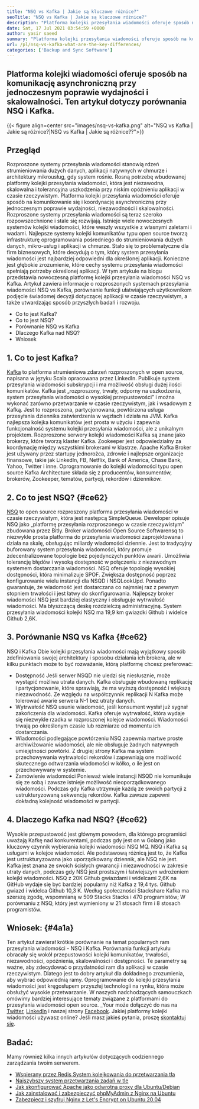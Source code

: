 ```yaml
---
title: "NSQ vs Kafka | Jakie są kluczowe różnice?" 
seoTitle: "NSQ vs Kafka | Jakie są kluczowe różnice?" 
description: "Platforma kolejki przesyłania wiadomości oferuje sposób na komunikację asynchroniczną. Ten artykuł dotyczy różnic systemu rozproszonego systemu komunikatów NSQ i Kafka." 
date: Sat, 17 Jul 2021 03:54:59 +0000
author: yasir saeed
summary: "Platforma kolejki przesyłania wiadomości oferuje sposób na komunikację asynchroniczną przy jednoczesnym poprawie wydajności i skalowalności. Ten artykuł dotyczy porównania NSQ i Kafka." 
url: /pl/nsq-vs-kafka-what-are-the-key-differences/
categories: ['Backup and Sync Software']
---
```


## Platforma kolejki wiadomości oferuje sposób na komunikację asynchroniczną przy jednoczesnym poprawie wydajności i skalowalności. Ten artykuł dotyczy porównania NSQ i Kafka.

{{< figure align=center src="images/nsq-vs-kafka.png" alt="NSQ vs Kafka | Jakie są różnice?|NSQ vs Kafka | Jakie są różnice??">}}


##  **Przegląd**  
Rozproszone systemy przesyłania wiadomości stanowią rdzeń strumieniowania dużych danych, aplikacji natywnych w chmurze i architektury mikrousług, gdy system rośnie. Rosną potrzebę wbudowanej platformy kolejki przesyłania wiadomości, która jest niezawodna, skalowalna i tolerancyjna uszkodzenia przy niskim opóźnieniu aplikacji w czasie rzeczywistym. Platforma kolejki przesyłania wiadomości oferuje sposób na komunikowanie się i koordynację asynchroniczną przy jednoczesnym poprawie wydajności, niezawodności i skalowalności.
Rozproszone systemy przesyłania wiadomości są teraz szeroko rozpowszechnione i stale się rozwijają. Istnieje wiele nowoczesnych systemów kolejki wiadomości, które weszły wszystkie z własnymi zaletami i wadami. Najlepsze systemy kolejki komunikatów typu open source tworzą infrastrukturę oprogramowania pośredniego do strumieniowania dużych danych, mikro-usług i aplikacji w chmurze. Stało się to problematyczne dla firm biznesowych, które decydują o tym, który system przesyłania wiadomości jest najbardziej odpowiedni dla określonej aplikacji. Konieczne jest głębokie zrozumienie, które cechy systemu przesyłania wiadomości spełniają potrzeby określonej aplikacji.
W tym artykule na blogu przedstawia nowoczesną platformę kolejki przesyłania wiadomości NSQ vs Kafka. Artykuł zawiera informacje o rozproszonych systemach przesyłania wiadomości NSQ vs Kafka, porównanie funkcji ułatwiających użytkownikom podjęcie świadomej decyzji dotyczącej aplikacji w czasie rzeczywistym, a także utwardzając sposób przyszłych badań i rozwoju.
  * Co to jest Kafka?
  * Co to jest NSQ?
  * Porównanie NSQ vs Kafka
  * Dlaczego Kafka nad NSQ?
  * Wniosek

## 1. Co to jest Kafka?
[Kafka][1] to platforma strumieniowa zdarzeń rozproszonych w open source, napisana w języku Scala opracowana przez LinkedIn. Publikuje system przesyłania wiadomości subskrypcji i ma możliwość obsługi dużej ilości komunikatów. Kafka jest „rozproszony, trwały, odporny na uszkodzenia, system przesyłania wiadomości o wysokiej przepustowości” i można wykonać zarówno przetwarzanie w czasie rzeczywistym, jak i wsadowym z Kafką. Jest to rozproszona, partycjonowana, powtórzona usługa przesyłania dziennika zatwierdzenia w węzłach i działa na JVM. Kafka najlepsza kolejka komunikatów jest prosta w użyciu i zapewnia funkcjonalność systemu kolejki przesyłania wiadomości, ale z unikalnym projektem.
Rozproszone serwery kolejki wiadomości Kafka są znane jako brokerzy, które tworzą klaster Kafka. Zookeeper jest odpowiedzialny za koordynację między wszystkimi brokerami w klastrze. Apache Kafka Broker jest używany przez startupy jednorożca, zdrowie i najlepsze organizacje finansowe, takie jak LinkedIn, FB, Netflix, Bank of America, Chase Bank, Yahoo, Twitter i inne. Oprogramowanie do kolejki wiadomości typu open source Kafka Architecture składa się z producentów, konsumentów, brokerów, Zookeeper, tematów, partycji, rekordów i dzienników.

## 2. Co to jest NSQ? {#ce62}

[NSQ][2] to open source rozproszony platforma przesyłania wiadomości w czasie rzeczywistym, która jest następcą SimpleQueue. Deweloper opisuje NSQ jako „platformę przesyłania rozproszonego w czasie rzeczywistym” zbudowana przez Bitly. Broker wiadomości Open Source Softwarensq to niezwykle prosta platforma do przesyłania wiadomości zaprojektowana i działa na skalę, obsługując miliardy wiadomości dziennie. Jest to tradycyjny buforowany system przesyłania wiadomości, który promuje zdecentralizowane topologie bez pojedynczych punktów awarii. Umożliwia tolerancję błędów i wysoką dostępność w połączeniu z niezawodnym systemem dostarczania wiadomości.
NSQ oferuje topologię wysokiej dostępności, która minimalizuje SPOF. Zwiększa dostępność poprzez konfigurowanie wielu instancji dla NSQD i NSQLookUpd. Ponadto gwarantuje, że wiadomość jest dostarczana co najmniej raz z pewnym stopniem trwałości i jest łatwy do skonfigurowania. Najlepszy broker wiadomości NSQ jest bardziej elastyczny i obsługuje wytrwałość wiadomości. Ma błyszczącą deskę rozdzielczą administracyjną. System przesyłania wiadomości kolejki NSQ ma 19,9 km gwiazdki Github i widelce Github 2,6K.

## 3. Porównanie NSQ vs Kafka {#ce62}

NSQ i Kafka Obie kolejki przesyłania wiadomości mają wyjątkowy sposób zdefiniowania swojej architektury i sposobu działania ich brokera, ale w kilku punktach może to być rozważanie, którą platformę chcesz preferować:
  * Dostępność
Jeśli serwer NSQD nie uledzi się niesłusznie, może wystąpić możliwa utrata danych. Kafka obsługuje wbudowaną replikację i partycjonowanie, które sprawiają, że ma wyższą dostępność i większą niezawodność. Ze względu na współczynnik replikacji N Kafka może tolerować awarie serwera N-1 bez utraty danych.
  * Wytrwałość
NSQ usunie wiadomość, jeśli konsument wysłał już sygnał zakończenia dla wiadomości.
Kafka oferuje wytrwałość, która wydaje się niezwykle rzadka w rozproszonej kolejce wiadomości. Wiadomości trwają po określonym czasie lub rozmiarze od momentu ich dostarczania.
  * Wiadomości podlegające powtórzeniu
NSQ zapewnia martwe proste archiwiżowanie wiadomości, ale nie obsługuje żadnych natywnych umiejętności powtórki.
Z drugiej strony Kafka ma system przechowywania wytrwałości rekordów i zapewniają one możliwość skutecznego odtwarzania wiadomości w kółko, o ile jest on przechowywany w systemie.
  * Zamówienie wiadomości
Ponieważ wiele instancji NSQD nie komunikuje się ze sobą i zawsze istnieje możliwość nieoporządkowanego wiadomości. Podczas gdy Kafka utrzymuje każdą ze swoich partycji z ustrukturyzowaną sekwencją rekordów. Kafka zawsze zapewni dokładną kolejność wiadomości w partycji.

## 4. Dlaczego Kafka nad NSQ? {#ce62}

Wysokie przepustowość jest głównym powodem, dla którego programiści uważają Kafkę nad konkurentami, podczas gdy jest on w Golang jako kluczowy czynnik wybierania kolejki wiadomości NSQ MQ. NSQ i Kafka są usługami w kolejce wiadomości. Ale podstawową różnicą jest to, że Kafka jest ustrukturyzowana jako uporządkowany dziennik, ale NSQ nie jest. Kafka jest znana ze swoich ścisłych gwarancji i niezawodności w zakresie utraty danych, podczas gdy NSQ jest prostszym i łatwiejszym wdrożeniem kolejki wiadomości.
NSQ z 20K Github gwiazdami i widelcami 2,6K na GitHub wydaje się być bardziej popularny niż Kafka z 19,4 tys. Github gwiazd i widelca Github 10,3 K. Według społeczności Stackshare Kafka ma szerszą zgodę, wspomnianą w 509 Stacks Stacks i 470 programistów; W porównaniu z NSQ, który jest wymieniony w 21 stosach firm i 8 stosach programistów.

## Wniosek: {#4a1a}

Ten artykuł zawierał krótkie porównanie na temat popularnych ram przesyłania wiadomości - NSQ i Kafka. Porównania funkcji artykułu obracały się wokół przepustowości kolejki komunikatów, trwałości, niezawodności, opóźnienia, skalowalności i dostępności. Te parametry są ważne, aby zdecydować o przydatności ram dla aplikacji w czasie rzeczywistym. Dlatego jest to dobry artykuł dla dokładnego zrozumienia, aby wybrać odpowiednią ramy. Oprogramowanie do kolejki przesyłania wiadomości jest kręgosłupem przyszłej technologii na rynku, która może obsłużyć wysokie przetwarzanie. W naszych nadchodzących samouczkach omówimy bardziej interesujące tematy związane z platformami do przesyłania wiadomości open source.
_Your może dołączyć do nas na [Twitter][3], [LinkedIn][4] i naszej strony [Facebook][5]. Jakiej platformy kolejki wiadomości używasz online? Jeśli masz jakieś pytania, proszę [skontaktuj się][6].

## Badać:
Mamy również kilka innych artykułów dotyczących codziennego zarządzania twoim serwerem.
  * [Wspierany przez Redis System kolejkowania do przetwarzania tła][7]
  * [Najszybszy system przetwarzania zadań w tle][8]
  * [Jak skonfigurować Apache jako odwrotną proxy dla Ubuntu/Debian][9]
  * [Jak zainstalować i zabezpieczyć phpMyAdmin z Nginx na Ubuntu][10]
  * [Zabezpiecz i szyfruj Nginx z Let's Encrypt on Ubuntu 20.04][11]



 [1]: https://kafka.apache.org/
 [2]: https://nsq.io/
 [3]: https://twitter.com/containerize_co
 [4]: https://www.linkedin.com/company/containerize/
 [5]: http://facebook.com/containerize
 [6]: mailto:yasir.saeed@aspose.com
 [7]: https://products.containerize.com/message-queue-software/resque/
 [8]: https://products.containerize.com/message-queue-software/sidekiq/
 [9]: https://blog.containerize.com/web-server-solution-stack/how-to-configure-apache-as-a-reverse-proxy-for-ubuntudebian/
 [10]: https://blog.containerize.com/web-server-solution-stack/how-to-install-and-secure-phpmyadmin-with-nginx-on-ubuntu/
 [11]: https://blog.containerize.com/web-server-solution-stack/how-to-secure-nginx-with-letsencrypt-on-ubuntu-20-04/
